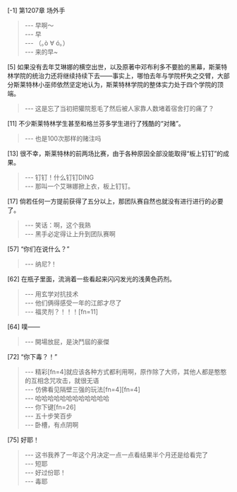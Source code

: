 
[-1] 第1207章 场外手
>--- 早啊～<br>
>--- 早<br>
>--- （｡ò ∀ ó｡）<br>
>--- 来的早~<br>

[5] 如果没有去年艾琳娜的横空出世，以及原著中邓布利多不要脸的黑幕，斯莱特林学院的统治力还将继续持续下去——事实上，哪怕去年与学院杯失之交臂，大部分斯莱特林小巫师依然坚定地认为，斯莱特林学院的整体实力处于四个学院的顶端。
>--- 这是忘了当初把獾院惹毛了然后被人家靠人数堵着宿舍打的痛了？<br>

[11] 不少斯莱特林学生甚至和格兰芬多学生进行了残酷的“对赌”。
>--- 也是100次那样的赌注吗<br>

[13] 很不幸，斯莱特林的前两场比赛，由于各种原因全部没能取得“板上钉钉”的成果。
>--- 钉钉！什么钉钉DING<br>
>--- 那叫一个艾琳娜掀上衣，板上钉钉。<br>

[17] 倘若任何一方提前获得了五分以上，那团队赛自然也就没有进行进行的必要了。
>--- 笑话：啊，这个我熟<br>
>--- 黑手必定得让上升到团队赛啊<br>

[57] “你们在说什么？”
>--- 纳尼?！<br>

[62] 在瓶子里面，流淌着一些看起来闪闪发光的浅黄色药剂。
>--- 用玄学对抗技术<br>
>--- 他们俩得感受一年的江郎才尽了<br>
>--- 福灵剂？！！！[fn=11]<br>

[64] 噗——
>--- 開場放屁，是決鬥屆的豪傑<br>

[72] “你下毒？！”
>--- 精彩[fn=4]就应该各种方式都利用啊，原作除了大师，其他人都是憨憨的互相念咒攻击，就很无语<br>
>--- 仿佛看见隔壁三强的玩法[fn=4][fn=4]<br>
>--- 哈哈哈哈哈哈哈哈哈哈哈哈<br>
>--- 你下键[fn=26]<br>
>--- 五十步笑百步<br>
>--- 卧槽，有点阴啊<br>

[75] 好耶！
>--- 这书我养了一年这个月决定一点一点看结果半个月还是给看完了<br>
>--- 短耶<br>
>--- 好过份耶！<br>
>--- 毒耶<br>
